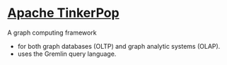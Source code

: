 # [Apache TinkerPop](https://tinkerpop.apache.org/download.html)
A graph computing framework
- for both graph databases (OLTP) and graph analytic systems (OLAP).
- uses the Gremlin query language.
